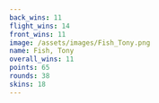 ```yaml
---
back_wins: 11
flight_wins: 14
front_wins: 11
image: /assets/images/Fish_Tony.png
name: Fish, Tony
overall_wins: 11
points: 65
rounds: 38
skins: 18
---
```

